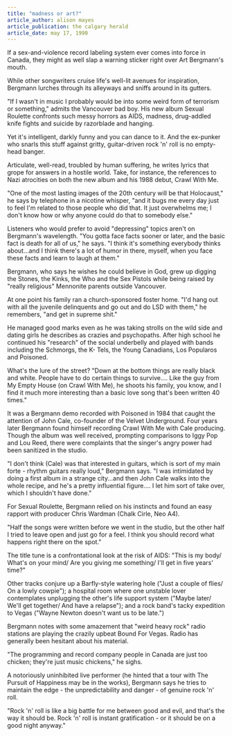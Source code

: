 ```yaml
---
title: "madness or art?"
article_author: alison mayes
article_publication: the calgary herald
article_date: may 17, 1990
---
```

If a sex-and-violence record labeling system ever comes into force in Canada, they might as well slap a warning sticker right over Art Bergmann's mouth.  
  
While other songwriters cruise life's well-lit avenues for inspiration, Bergmann lurches through its alleyways and sniffs around in its gutters.  
  
"If I wasn't in music I probably would be into some weird form of terrorism or something," admits the Vancouver bad boy. His new album Sexual Roulette confronts such messy horrors as AIDS, madness, drug-addled knife fights and suicide by razorblade and hanging.  
  
Yet it's intelligent, darkly funny and you can dance to it. And the ex-punker who snarls this stuff against gritty, guitar-driven rock 'n' roll is no empty-head banger.  
  
Articulate, well-read, troubled by human suffering, he writes lyrics that grope for answers in a hostile world. Take, for instance, the references to Nazi atrocities on both the new album and his 1988 debut, Crawl With Me.  
  
"One of the most lasting images of the 20th century will be that Holocaust," he says by telephone in a nicotine whisper, "and it bugs me every day just to feel I'm related to those people who did that. It just overwhelms me; I don't know how or why anyone could do that to somebody else."  
  
Listeners who would prefer to avoid "depressing" topics aren't on Bergmann's wavelength. "You gotta face facts sooner or later, and the basic fact is death for all of us," he says. "I think it's something everybody thinks about...and I think there's a lot of humor in there, myself, when you face these facts and learn to laugh at them."  
  
Bergmann, who says he wishes he could believe in God, grew up digging the Stones, the Kinks, the Who and the Sex Pistols while being raised by "really religious" Mennonite parents outside Vancouver.  
  
At one point his family ran a church-sponsored foster home. "I'd hang out with all the juvenile delinquents and go out and do LSD with them," he remembers, "and get in supreme shit."  
  
He managed good marks even as he was taking strolls on the wild side and dating girls he describes as crazies and psychopaths. After high school he continued his "research" of the social underbelly and played with bands including the Schmorgs, the K- Tels, the Young Canadians, Los Popularos and Poisoned.  
  
What's the lure of the street? "Down at the bottom things are really black and white. People have to do certain things to survive.... Like the guy from My Empty House (on Crawl With Me), he shoots his family, you know, and I find it much more interesting than a basic love song that's been written 40 times."  
  
It was a Bergmann demo recorded with Poisoned in 1984 that caught the attention of John Cale, co-founder of the Velvet Underground. Four years later Bergmann found himself recording Crawl With Me with Cale producing. Though the album was well received, prompting comparisons to Iggy Pop and Lou Reed, there were complaints that the singer's angry power had been sanitized in the studio.  
  
"I don't think (Cale) was that interested in guitars, which is sort of my main forte - rhythm guitars really loud," Bergmann says. "I was intimidated by doing a first album in a strange city...and then John Cale walks into the whole recipe, and he's a pretty influential figure.... I let him sort of take over, which I shouldn't have done."  
  
For Sexual Roulette, Bergmann relied on his instincts and found an easy rapport with producer Chris Wardman (Chalk Cirle, Neo A4).  
  
"Half the songs were written before we went in the studio, but the other half I tried to leave open and just go for a feel. I think you should record what happens right there on the spot."  
  
The title tune is a confrontational look at the risk of AIDS: "This is my body/ What's on your mind/ Are you giving me something/ I'll get in five years' time?"  
  
Other tracks conjure up a Barfly-style watering hole ("Just a couple of flies/ On a lowly cowpie"); a hospital room where one unstable lover contemplates unplugging the other's life support system ("Maybe later/ We'll get together/ And have a relapse"); and a rock band's tacky expedition to Vegas ("Wayne Newton doesn't want us to be late.")  
  
Bergmann notes with some amazement that "weird heavy rock" radio stations are playing the crazily upbeat Bound For Vegas. Radio has generally been hesitant about his material.  
  
"The programming and record company people in Canada are just too chicken; they're just music chickens," he sighs.  
  
A notoriously uninhibited live performer (he hinted that a tour with The Pursuit of Happiness may be in the works), Bergmann says he tries to maintain the edge - the unpredictability and danger - of genuine rock 'n' roll.  
  
"Rock 'n' roll is like a big battle for me between good and evil, and that's the way it should be. Rock 'n' roll is instant gratification - or it should be on a good night anyway."  
